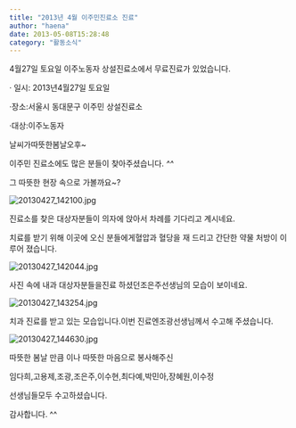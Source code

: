 ```yaml
---
title: "2013년 4월 이주민진료소 진료"
author: "haena"
date: 2013-05-08T15:28:48
category: "활동소식"
---
```


4월27일 토요일 이주노동자 상설진료소에서 무료진료가 있었습니다.

· 일시: 2013년4월27일 토요일

·장소:서울시 동대문구 이주민 상설진료소

·대상:이주노동자

날씨가따뜻한봄날오후~

이주민 진료소에도 많은 분들이 찾아주셨습니다. *^^*

그 따뜻한 현장 속으로 가볼까요~?

![20130427_142100.jpg](/files/attach/images/2318/608/007/bae92b17be039e68a73f0aa9871e5b34.jpg)

진료소를 찾은 대상자분들이 의자에 앉아서 차례를 기다리고 계시네요.

치료를 받기 위해 이곳에 오신 분들에게혈압과 혈당을 재 드리고 간단한 약물 처방이 이루어 졌습니다.

![20130427_142044.jpg](/files/attach/images/2318/608/007/c911a98ca01a9d4a76f0adea982ecc4a.jpg)

사진 속에 내과 대상자분들을진료 하셨던조은주선생님의 모습이 보이네요.

![20130427_143254.jpg](/files/attach/images/2318/608/007/fd3cda06b75fa8d0a177f335113f402a.jpg)

치과 진료를 받고 있는 모습입니다.이번 진료엔조광선생님께서 수고해 주셨습니다.

![20130427_144630.jpg](/files/attach/images/2318/608/007/fb5829dfb8e1794133d59f8fb82c66e9.jpg)

따뜻한 봄날 만큼 이나 따뜻한 마음으로 봉사해주신

임다희,고용제,조광,조은주,이수현,최다예,박민아,장혜원,이수정

선생님들모두 수고하셨습니다.

감사합니다. ^^
